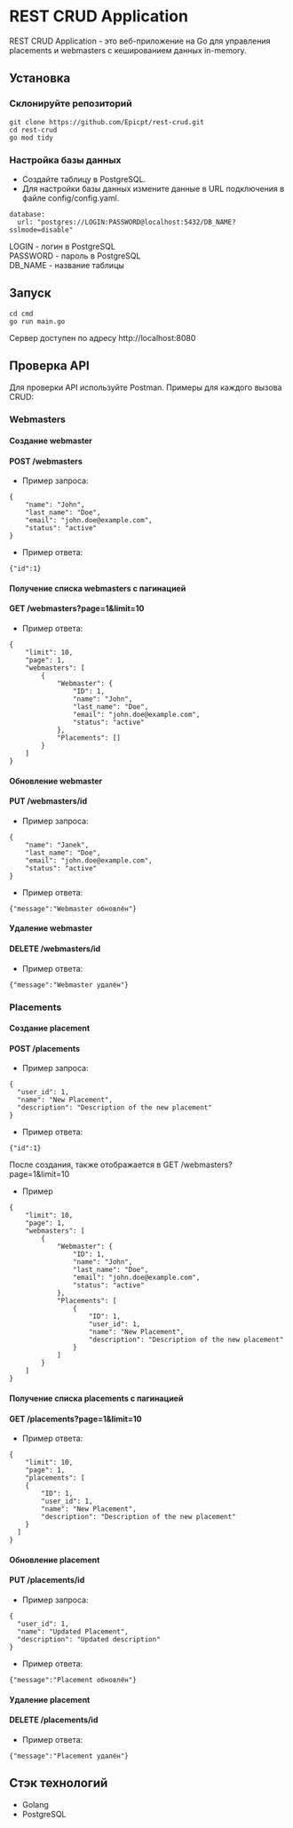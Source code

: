 # REST CRUD Application

REST CRUD Application - это веб-приложение на Go для управления placements и webmasters c кешированием данных in-memory.

## Установка

### Склонируйте репозиторий
```
git clone https://github.com/Epicpt/rest-crud.git
cd rest-crud
go mod tidy
```
### Настройка базы данных
* Создайте таблицу в PostgreSQL.
* Для настройки базы данных измените данные в URL подключения в файле config/config.yaml.
```
database:
  url: "postgres://LOGIN:PASSWORD@localhost:5432/DB_NAME?sslmode=disable"
```

 LOGIN - логин в PostgreSQL  
 PASSWORD - пароль в PostgreSQL  
 DB_NAME - название таблицы  

## Запуск
```
cd cmd
go run main.go
```

Сервер доступен по адресу http://localhost:8080

## Проверка API
Для проверки API используйте Postman. Примеры для каждого вызова CRUD:
### Webmasters
#### Создание webmaster
#### POST /webmasters
* Пример запроса:
```
{
    "name": "John",
    "last_name": "Doe",
    "email": "john.doe@example.com",
    "status": "active"
}
```
* Пример ответа:
```
{"id":1}
```
#### Получение списка webmasters с пагинацией
#### GET  /webmasters?page=1&limit=10
* Пример ответа:
```
{
    "limit": 10,
    "page": 1,
    "webmasters": [
        {
            "Webmaster": {
                "ID": 1,
                "name": "John",
                "last_name": "Doe",
                "email": "john.doe@example.com",
                "status": "active"
            },
            "Placements": []
        }
    ]
}
```
#### Обновление webmaster
#### PUT /webmasters/id
* Пример запроса:
```
{
    "name": "Janek",
    "last_name": "Doe",
    "email": "john.doe@example.com",
    "status": "active"
}
```
* Пример ответа:
```
{"message":"Webmaster обновлён"}
```
#### Удаление webmaster
#### DELETE /webmasters/id
* Пример ответа:
```
{"message":"Webmaster удалён"}
```
### Placements
#### Создание placement
#### POST /placements
* Пример запроса:
```
{
  "user_id": 1,
  "name": "New Placement",
  "description": "Description of the new placement"
}
```
* Пример ответа:
```
{"id":1}
```
После создания, также отображается в GET /webmasters?page=1&limit=10
* Пример
```
{
    "limit": 10,
    "page": 1,
    "webmasters": [
        {
            "Webmaster": {
                "ID": 1,
                "name": "John",
                "last_name": "Doe",
                "email": "john.doe@example.com",
                "status": "active"
            },
            "Placements": [
                {
                    "ID": 1,
                    "user_id": 1,
                    "name": "New Placement",
                    "description": "Description of the new placement"
                }
            ]
        }
    ]
}
```
#### Получение списка placements с пагинацией
#### GET  /placements?page=1&limit=10
* Пример ответа:
```
{
    "limit": 10,
    "page": 1,
    "placements": [
    {
        "ID": 1,
        "user_id": 1,
        "name": "New Placement",
        "description": "Description of the new placement"
    }
  ]
}
```
#### Обновление placement
#### PUT /placements/id
* Пример запроса:
```
{
  "user_id": 1,
  "name": "Updated Placement",
  "description": "Updated description"
}
```
* Пример ответа:
```
{"message":"Placement обновлён"}
```
#### Удаление placement
#### DELETE /placements/id
* Пример ответа:
```
{"message":"Placement удалён"}
```

## Стэк технологий
* Golang
* PostgreSQL
